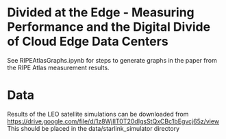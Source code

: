 # Divided at the Edge - Measuring Performance and the Digital Divide of Cloud Edge Data Centers

See RIPEAtlasGraphs.ipynb for steps to generate graphs in the paper from the RIPE Atlas measurement results.

# Data

Results of the LEO satellite simulations can be downloaded from https://drive.google.com/file/d/1z8WjIIT0T20dIgsStQxCBc1bEgvcj65z/view This should be placed in the data/starlink_simulator directory